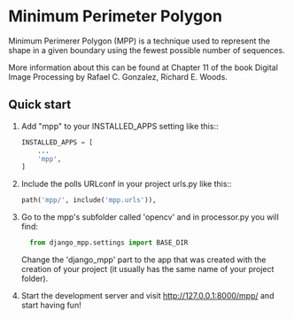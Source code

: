 # Minimum Perimeter Polygon

Minimum Perimerer Polygon (MPP) is a technique used to represent the shape in a given boundary using the fewest possible number of sequences.

More information about this can be found at Chapter 11 of the book Digital Image Processing by Rafael C. Gonzalez, Richard E. Woods.

Quick start
-----------
1. Add "mpp" to your INSTALLED_APPS setting like this::

    ```python
    INSTALLED_APPS = [
        ...
        'mpp',
    ]
    ```
    
2. Include the polls URLconf in your project urls.py like this::

    ```python
  	path('mpp/', include('mpp.urls')),
  	```

3. Go to the mpp's subfolder called 'opencv' and in processor.py you will find:

    ```python
      from django_mpp.settings import BASE_DIR
  	```

    Change the 'django_mpp' part to the app that was created with the creation
    of your project (it usually has the same name of your project folder).

4. Start the development server and visit http://127.0.0.1:8000/mpp/
   and start having fun!
